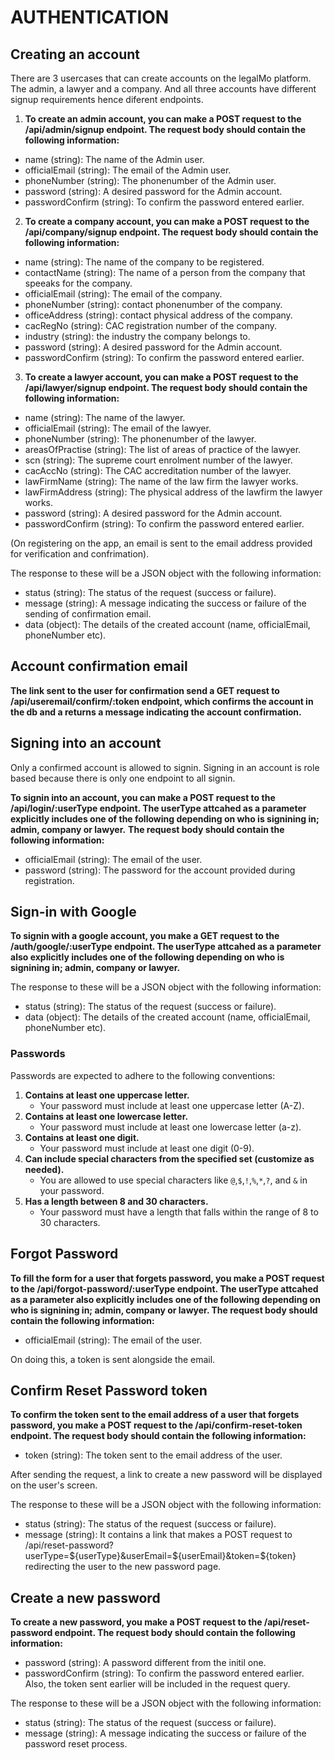 # AUTHENTICATION
## Creating an account
There are 3 usercases that can create accounts on the legalMo platform. The admin, a lawyer and a company. And all three accounts have different signup requirements hence diferent endpoints.

1. **To create an admin account, you can make a POST request to the /api/admin/signup endpoint. The request body should contain the following information:**
  - name (string): The name of the Admin user.
  - officialEmail (string): The email of the Admin user.
  - phoneNumber (string): The phonenumber of the Admin user.
  - password (string): A desired password for the Admin account.
  - passwordConfirm (string): To confirm the password entered earlier.

2. **To create a company account, you can make a POST request to the /api/company/signup endpoint. The request body should contain the following information:**
  - name (string): The name of the company to be registered.
  - contactName (string): The name of a person from the company that speeaks for the company.
  - officialEmail (string): The email of the company.
  - phoneNumber (string): contact phonenumber of the company.
  - officeAddress (string): contact physical address of the company.
  - cacRegNo (string): CAC registration number of the company.
  - industry (string): the industry the company belongs to.
  - password (string): A desired password for the Admin account.
  - passwordConfirm (string): To confirm the password entered earlier.

3. **To create a lawyer account, you can make a POST request to the /api/lawyer/signup endpoint. The request body should contain the following information:**
  - name (string): The name of the lawyer.
  - officialEmail (string): The email of the lawyer.
  - phoneNumber (string): The phonenumber of the lawyer.
  - areasOfPractise (string): The list of areas of practice of the lawyer.
  - scn (string): The supreme court enrolment number of the lawyer.
  - cacAccNo (string): The CAC accreditation number of the lawyer.
  - lawFirmName (string): The name of the law firm the lawyer works.
  - lawFirmAddress (string): The physical address of the lawfirm the lawyer works.
  - password (string): A desired password for the Admin account.
  - passwordConfirm (string): To confirm the password entered earlier.

(On registering on the app, an email is sent to the email address provided for verification and confrimation).

The response to these will be a JSON object with the following information:

 - status (string): The status of the request (success or failure).
 - message (string): A message indicating the success or failure of the sending of confirmation email.
 - data (object): The details of the created account (name, officialEmail, phoneNumber etc).

 ## Account confirmation email
**The link sent to the user for confirmation send a GET request to /api/useremail/confirm/:token endpoint, which confirms the account in the db and a returns a message indicating the account confirmation.**

## Signing into an account

Only a confirmed account is allowed to signin. 
Signing in an account is role based because there is only one endpoint to all signin.

**To signin into an account, you can make a POST request to the /api/login/:userType endpoint. The userType attcahed as a parameter explicitly includes one of the following depending on who is signining in; admin, company or lawyer.** 
**The request body should contain the following information:**
 - officialEmail (string): The email of the user.
 - password (string): The password for the account provided during registration.

## Sign-in with Google
**To signin with a google account, you make a GET request to the /auth/google/:userType endpoint. The userType attcahed as a parameter also explicitly includes one of the following depending on who is signining in; admin, company or lawyer.** 

The response to these will be a JSON object with the following information:
 - status (string): The status of the request (success or failure).
 - data (object): The details of the created account (name, officialEmail, phoneNumber etc).

### Passwords
Passwords are expected to adhere to the following conventions:
1. **Contains at least one uppercase letter.**
   - Your password must include at least one uppercase letter (A-Z).
2. **Contains at least one lowercase letter.**
   - Your password must include at least one lowercase letter (a-z).
3. **Contains at least one digit.**
   - Your password must include at least one digit (0-9).
4. **Can include special characters from the specified set (customize as needed).**
   - You are allowed to use special characters like `@`,`$`,`!`,`%`,`*`,`?`, and `&` in your password. 
5. **Has a length between 8 and 30 characters.**
   - Your password must have a length that falls within the range of 8 to 30 characters.

## Forgot Password
**To fill the form for a user that forgets password, you make a POST request to the /api/forgot-password/:userType endpoint. The userType attcahed as a parameter also explicitly includes one of the following depending on who is signining in; admin, company or lawyer. The request body should contain the following information:**
  - officialEmail (string): The email of the user.

On doing this, a token is sent alongside the email.
## Confirm Reset Password token
**To confirm the token sent to the email address of a user that forgets password, you make a POST request to the /api/confirm-reset-token endpoint. The request body should contain the following information:**
  - token (string): The token sent to the email address of the user.

After sending the request, a link to create a new password will be displayed on the user's screen. 

The response to these will be a JSON object with the following information:
 - status (string): The status of the request (success or failure).
 - message (string): It contains a link that makes a POST request to /api/reset-password?userType=${userType}&userEmail=${userEmail}&token=${token} redirecting the user to the new password page. 
 ## Create a new password
**To create a new password, you make a POST request to the /api/reset-password endpoint. The request body should contain the following information:**
  - password (string): A password different from the initil one.
  - passwordConfirm (string): To confirm the password entered earlier.
Also, the token sent earlier will be included in the request query.

The response to these will be a JSON object with the following information:
 - status (string): The status of the request (success or failure).
 - message (string):  A message indicating the success or failure of the password reset process.